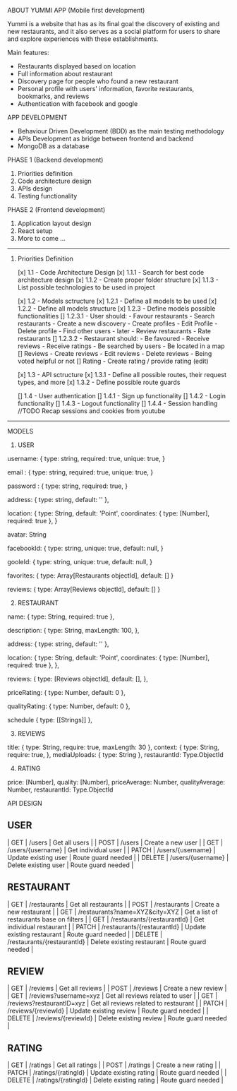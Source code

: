 ABOUT YUMMI APP (Mobile first development)

Yummi is a website that has as its final goal the discovery of existing and new restaurants, and it also serves as a social platform for users to share and explore experiences with these establishments.

Main features:

- Restaurants displayed based on location
- Full information about restaurant
- Discovery page for people who found a new restaurant
- Personal profile with users' information, favorite restaurants, bookmarks, and reviews
- Authentication with facebook and google

APP DEVELOPMENT

- Behaviour Driven Development (BDD) as the main testing methodology
- APIs Development as bridge between frontend and backend
- MongoDB as a database

PHASE 1 (Backend development)

1. Priorities definition
2. Code architecture design
3. APIs design
4. Testing functionality

PHASE 2 (Frontend development)

1. Application layout design
2. React setup
3. More to come ...

---

1. Priorities Definition

   [x] 1.1 - Code Architecture Design
   [x] 1.1.1 - Search for best code architecture design
   [x] 1.1.2 - Create proper folder structure
   [x] 1.1.3 - List possible technologies to be used in project

   [x] 1.2 - Models sctructure
   [x] 1.2.1 - Define all models to be used
   [x] 1.2.2 - Define all models structure
   [x] 1.2.3 - Define models possible functionalities
   [] 1.2.3.1 - User should: - Favour restaurants - Search restaurants - Create a new discovery - Create profiles - Edit Profile - Delete profile - Find other users - later - Review restaurants - Rate restaurants
   [] 1.2.3.2 - Restaurant should: - Be favoured - Receive reviews - Receive ratings - Be searched by users - Be located in a map
   [] Reviews - Create reviews - Edit reviews - Delete reviews - Being voted helpful or not
   [] Rating - Create rating / provide rating (edit)

   [x] 1.3 - API sctructure
   [x] 1.3.1 - Define all possible routes, their request types, and more
   [x] 1.3.2 - Define possible route guards

   [] 1.4 - User authentication
   [] 1.4.1 - Sign up functionality
   [] 1.4.2 - Login functionality
   [] 1.4.3 - Logout functionality
   [] 1.4.4 - Session handling //TODO Recap sessions and cookies from youtube

---

MODELS

1. USER

username: {
type: string,
required: true,
unique: true,
}

email : {
type: string,
required: true,
unique: true,
}

password : {
type: string,
required: true,
}

address: {
type: string,
default: ''
},

location:
{
type: String,
default: 'Point',
coordinates: {
type: [Number],
required: true
},
}

avatar: String

facebookId: {
type: string,
unique: true,
default: null,
}

gooleId: {
type: string,
unique: true,
default: null,
}

favorites: {
type: Array[Restaurants objectId],
default: []
}

reviews: {
type: Array[Reviews objectId],
default: []
}

2. RESTAURANT

name: {
type: String,
required: true
},

description: {
type: String,
maxLength: 100,
},

address: {
type: string,
default: ''
},

location:
{
type: String,
default: 'Point',
coordinates: {
type: [Number],
required: true
},
},

reviews: {
type: [Reviews objectId],
default: [],
},

priceRating: {
type: Number,
default: 0
},

qualityRating: {
type: Number,
default: 0
},

schedule {
type: [[Strings]]
},

3. REVIEWS

title: {
type: String,
require: true,
maxLength: 30
},
context: {
type: String,
require: true,
},
mediaUploads: {
type: String
},
restaurantId: Type.ObjectId

4. RATING

price: [Number],
quality: [Number],
priceAverage: Number,
qualityAverage: Number,
restaurantId: Type.ObjectId

API DESIGN

## USER

| GET | /users | Get all users |
| POST | /users | Create a new user |
| GET | /users/{username} | Get individual user |
| PATCH | /users/{username} | Update existing user | Route guard needed |
| DELETE | /users/{username} | Delete existing user | Route guard needed |

## RESTAURANT

| GET | /restaurants | Get all restaurants |
| POST | /restaurants | Create a new restaurant |
| GET | /restaurants?name=XYZ&city=XYZ | Get a list of restaurants base on filters |
| GET | /restaurants/{restaurantId} | Get individual restaurant |
| PATCH | /restaurants/{restaurantId} | Update existing restaurant | Route guard needed |
| DELETE | /restaurants/{restaurantId} | Delete existing restaurant | Route guard needed |

## REVIEW

| GET | /reviews | Get all reviews |
| POST | /reviews | Create a new review |
| GET | /reviews?username=xyz | Get all reviews related to user |
| GET | /reviews?restaurantID=xyz | Get all reviews related to restaurant |
| PATCH | /reviews/{reviewId} | Update existing review | Route guard needed |
| DELETE | /reviews/{reviewId} | Delete existing review | Route guard needed |

## RATING

| GET | /ratings | Get all ratings |
| POST | /ratings | Create a new rating |
| PATCH | /ratings/{ratingId} | Update existing rating | Route guard needed |
| DELETE | /ratings/{ratingId} | Delete existing rating | Route guard needed |
